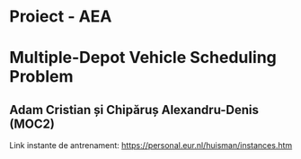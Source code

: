 # Proiect - AEA
# Multiple-Depot Vehicle Scheduling Problem

## Adam Cristian și Chipăruș Alexandru-Denis (MOC2)

Link instante de antrenament: https://personal.eur.nl/huisman/instances.htm
